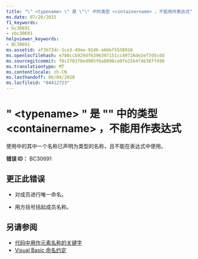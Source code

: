 ```yaml
---
title: "\" <typename> \" 是 \"\" 中的类型 <containername> ，不能用作表达式"
ms.date: 07/20/2015
f1_keywords:
- bc30691
- vbc30691
helpviewer_keywords:
- BC30691
ms.assetid: af3b73dc-1ce3-49ee-91d6-abbbf5538916
ms.openlocfilehash: e786ccb929df6396397151cc49726de2ef7d5cdd
ms.sourcegitcommit: f8c270376ed905f6a8896ce0fe25b4f4b38ff498
ms.translationtype: MT
ms.contentlocale: zh-CN
ms.lasthandoff: 06/04/2020
ms.locfileid: "84412723"
---
```

# <a name="typename-is-a-type-in-containername-and-cannot-be-used-as-an-expression"></a>" \<typename> " 是 "" 中的类型 \<containername> ，不能用作表达式
使用中的其中一个名称已声明为类型的名称，且不能在表达式中使用。  
  
 **错误 ID：** BC30691  
  
## <a name="to-correct-this-error"></a>更正此错误  
  
- 对成员进行唯一命名。  
  
- 用方括号括起成员名称。  
  
## <a name="see-also"></a>另请参阅

- [代码中用作元素名称的关键字](../programming-guide/program-structure/keywords-as-element-names-in-code.md)
- [Visual Basic 命名约定](../programming-guide/program-structure/naming-conventions.md)

